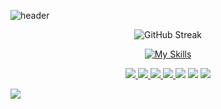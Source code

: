 
![header](https://capsule-render.vercel.app/api?type=waving&color=gradient&height=200&section=header&text=Welcome&fontSize=72&animation=fadeIn&fontAlignY=26&desc=&descAlignY=50&descAlign=50&fontAlign=77)

<div align="center" >

![GitHub Streak](https://github-readme-streak-stats.herokuapp.com?user=northernwolf00&theme=react&hide_border=true)


[![My Skills](https://skillicons.dev/icons?i=androidstudio,java,kotlin,swift,nodejs,react,cpp,flutter,dart,firebase,gradle,xd,ai,figma&theme=light)](https://skillicons.dev)

<a href="https://instagram.com/guwanc_haldurdyyev" target="_blank"><img src="https://img.shields.io/badge/-Instagram-%23E4405F?style=for-the-badge&logo=instagram&logoColor=white" target="_blank">
 </a><a href="https://www.linkedin.com/in/guwanch-haldurdyyev-7b8a2a243" target="_blank">
  <img src="https://img.shields.io/static/v1?style=for-the-badge&message=LinkedIn&color=0A66C2&logo=LinkedIn&logoColor=FFFFFF&label" target="_blank">
 </a> <a href="https://www.facebook.com/profile.php?id=100093098223124&mibextid=ZbWKwL" target="_blank">
  <img src="https://img.shields.io/static/v1?style=for-the-badge&message=Facebook&color=1877F2&logo=Facebook&logoColor=FFFFFF&label=" target="_blank">
 </a><a href="https://t.me/northern_wolf00" target="_blank">
     <img src="https://img.shields.io/static/v1?style=for-the-badge&message=Telegram&color=26A5E4&logo=Telegram&logoColor=FFFFFF&label=" target="_blank">
 </a><a href = "https://x.com/northernerwolf7?t=yv25QRaObsG-nQKI0stpVw&s=35"  target="_blank"><img src="https://img.shields.io/static/v1?style=for-the-badge&message=Twitter&color=1DA1F2&logo=Twitter&logoColor=FFFFFF&label=" target="_blank"></a>
  <a href ="https://discordapp.com/users/wolf290300"  target="_blank"><img src="https://img.shields.io/static/v1?style=for-the-badge&message=Discord&color=5865F2&logo=Discord&logoColor=FFFFFF&label=" target="_blank"></a>
 <a href ="mailto:guwanchaldurdyyew01@gmail.com"  target="_blank"><img src="https://img.shields.io/badge/-Gmail-%23333?style=for-the-badge&logo=gmail&logoColor=white" target="_blank"></a>

 
  
 </div>

 <img src="https://capsule-render.vercel.app/api?type=waving&color=gradient&height=100&section=footer"/>



